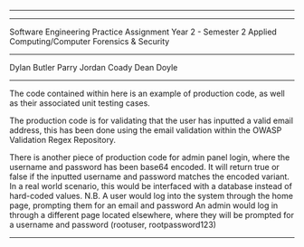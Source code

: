 ****
****
Software Engineering Practice Assignment
Year 2 - Semester 2
Applied Computing/Computer Forensics & Security
****
Dylan Butler Parry
Jordan Coady
Dean Doyle
*****

The code contained within here is an example of production code, as well as their associated unit testing cases.

The production code is for validating that the user has inputted a valid email address, this has been done using the email validation 
within the OWASP Validation Regex Repository.

There is another piece of production code for admin panel login, where the username and password has been base64 encoded. It will return true or false
if the inputted username and password matches the encoded variant. In a real world scenario, this would be interfaced with a database instead of hard-coded values.
N.B. A user would log into the system through the home page, prompting them for an email and password
     An admin would log in through a different page located elsewhere, where they will be prompted for a username and password (rootuser, rootpassword123)

****